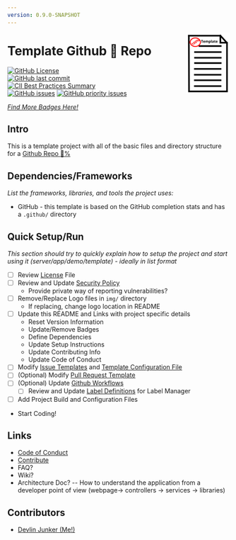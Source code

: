 ```yaml
---
version: 0.9.0-SNAPSHOT
---
```


<img align="right" width="100" height="140" src="https://github.com/devlinjunker/template.github/blob/master/img/logo-small.png">

# Template Github :100: Repo


[![GitHub License](https://img.shields.io/github/license/devlinjunker/template.github?color=blue)](https://github.com/devlinjunker/template.github/blob/master/LICENSE)  
[![GitHub last commit](https://img.shields.io/github/last-commit/devlinjunker/template.github)](https://github.com/devlinjunker/template.github/commits/master)  
[![CII Best Practices Summary](https://img.shields.io/cii/summary/4287?label=core-infrastructure)](https://bestpractices.coreinfrastructure.org/en/projects/4287)  
[![GitHub issues](https://img.shields.io/github/issues/devlinjunker/template.github)](https://github.com/devlinjunker/template.github/issues)
[![GitHub priority issues](https://img.shields.io/github/issues/devlinjunker/template.github/-priority?color=red&label=priority%20issues)](https://github.com/devlinjunker/template.github/issues?q=is%3Aopen+is%3Aissue+label%3A-priority)

_[Find More Badges Here!](https://shields.io/)_

## Intro

This is a template project with all of the basic files and directory structure for a [Github Repo :100:%](../../community)

## Dependencies/Frameworks
_List the frameworks, libraries, and tools the project uses:_

- GitHub - this template is based on the GitHub completion stats and has a `.github/` directory

## Quick Setup/Run

_This section should try to quickly explain how to setup the project and start using it (server/app/demo/template) - ideally in list format_
 - [ ] Review [License] File
 - [ ] Review and Update [Security Policy]
   - Provide private way of reporting vulnerabilities?
 - [ ] Remove/Replace Logo files in `img/` directory
   - If replacing, change logo location in README
 - [ ] Update this README and Links with project specific details
   - Reset Version Information
   - Update/Remove Badges
   - Define Dependencies
   - Update Setup Instructions
   - Update Contributing Info
   - Update Code of Conduct
 - [ ] Modify [Issue Templates] and [Template Configuration File]
 - [ ] (Optional) Modify [Pull Request Template]
 - [ ] (Optional) Update [Github Workflows]
    - [ ] Review and Update [Label Definitions] for Label Manager
 - [ ] Add Project Build and Configuration Files
 - Start Coding!

## Links

- [Code of Conduct]
- [Contribute]
- FAQ?
- Wiki?
- Architecture Doc? -- How to understand the application from a developer point of view (webpage-> controllers -> services -> libraries)

## Contributors

- [Devlin Junker (Me!)](mailto:devlinjunker@gmail.com)



[License]: LICENSE
[Security Policy]: SECURITY.md
[Issue Templates]: .github/ISSUE_TEMPLATE/
[Template Configuration File]: .github/ISSUE_TEMPLATE/config.yml
[Pull Request Template]: .github/pull_request_template.md
[Github Workflows]: .github/workflows
[Label Definitions]: .github/labels.yaml
[Code of Conduct]: CODE_OF_CONDUCT.md
[Contribute]: CONTRIBUTING.md
